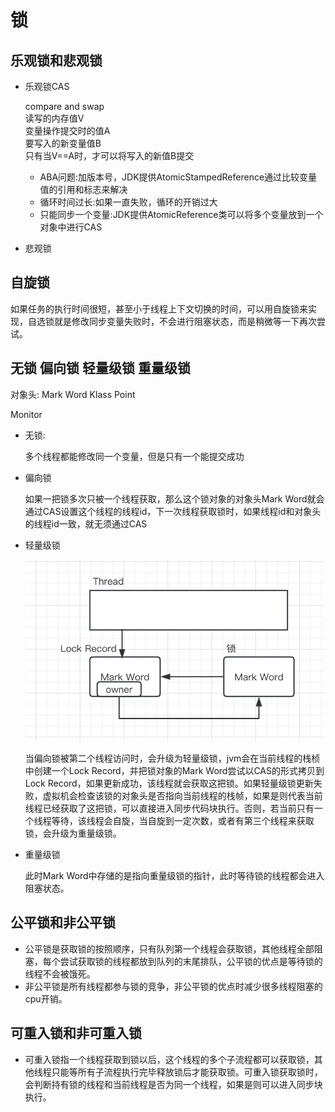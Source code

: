 # 锁

## 乐观锁和悲观锁

*   乐观锁CAS

    compare and swap\
    读写的内存值V\
    变量操作提交时的值A\
    要写入的新变量值B\
    只有当V==A时，才可以将写入的新值B提交

    * ABA问题:加版本号，JDK提供AtomicStampedReference通过比较变量值的引用和标志来解决
    * 循环时间过长:如果一直失败，循环的开销过大
    * 只能同步一个变量:JDK提供AtomicReference类可以将多个变量放到一个对象中进行CAS
* 悲观锁

## 自旋锁

如果任务的执行时间很短，甚至小于线程上下文切换的时间，可以用自旋锁来实现，自选锁就是修改同步变量失败时，不会进行阻塞状态，而是稍微等一下再次尝试。



## 无锁 偏向锁 轻量级锁 重量级锁

对象头: Mark Word  Klass Point

Monitor

*   无锁:

    多个线程都能修改同一个变量，但是只有一个能提交成功
*   偏向锁

    如果一把锁多次只被一个线程获取，那么这个锁对象的对象头Mark Word就会通过CAS设置这个线程的线程id，下一次线程获取锁时，如果线程id和对象头的线程id一致，就无须通过CAS
*   轻量级锁

    ![](<../../.gitbook/assets/image (1) (1).png>)

    当偏向锁被第二个线程访问时，会升级为轻量级锁，jvm会在当前线程的栈桢中创建一个Lock Record，并把锁对象的Mark Word尝试以CAS的形式拷贝到Lock Record，如果更新成功，该线程就会获取这把锁。如果轻量级锁更新失败，虚拟机会检查该锁的对象头是否指向当前线程的栈帧，如果是则代表当前线程已经获取了这把锁，可以直接进入同步代码块执行。否则，若当前只有一个线程等待，该线程会自旋，当自旋到一定次数，或者有第三个线程来获取锁，会升级为重量级锁。
*   重量级锁

    此时Mark Word中存储的是指向重量级锁的指针，此时等待锁的线程都会进入阻塞状态。

## 公平锁和非公平锁

* 公平锁是获取锁的按照顺序，只有队列第一个线程会获取锁，其他线程全部阻塞，每个尝试获取锁的线程都放到队列的末尾排队，公平锁的优点是等待锁的线程不会被饿死。
* 非公平锁是所有线程都参与锁的竞争，非公平锁的优点时减少很多线程阻塞的cpu开销。

## 可重入锁和非可重入锁

* 可重入锁指一个线程获取到锁以后，这个线程的多个子流程都可以获取锁，其他线程只能等所有子流程执行完毕释放锁后才能获取锁。可重入锁获取锁时，会判断持有锁的线程和当前线程是否为同一个线程，如果是则可以进入同步块执行。



